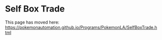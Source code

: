 # Self Box Trade

This page has moved here: https://pokemonautomation.github.io/Programs/PokemonLA/SelfBoxTrade.html

